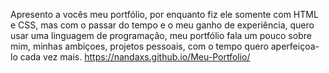 Apresento a vocês meu portfólio, por enquanto fiz ele somente com HTML e CSS, mas com o passar do tempo e o meu ganho de experiência, 
quero usar uma linguagem de programação, meu portfólio fala um pouco sobre mim, minhas ambiçoes, projetos pessoais, com o tempo quero aperfeiçoa-lo cada vez mais.
https://nandaxs.github.io/Meu-Portfolio/
